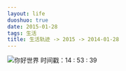 ```yaml
---
layout: life
duoshuo: true
date: 2015-01-28
tags: 生活
title: 生活轨迹 -> 2015 -> 2014-01-28
---
```



![你好世界](/life/2015/2015res/2015-01-28.jpep)
时间戳：14 : 53 : 39



